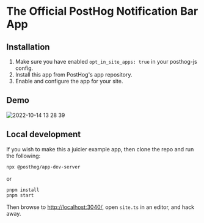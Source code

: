 # The Official PostHog Notification Bar App

## Installation

1. Make sure you have enabled `opt_in_site_apps: true` in your posthog-js config.
2. Install this app from PostHog's app repository.
3. Enable and configure the app for your site.

## Demo
![2022-10-14 13 28 39](https://user-images.githubusercontent.com/53387/195836509-a403817c-35f1-475c-a782-a6343511c361.gif)

## Local development

If you wish to make this a juicier example app, then clone the repo and run the following:

```bash
npx @posthog/app-dev-server
```

or

```bash
pnpm install
pnpm start
```

Then browse to [http://localhost:3040/](http://localhost:3040/), open `site.ts` in an editor, and hack away. 
